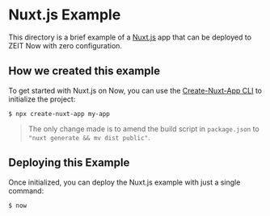 # Nuxt.js Example

This directory is a brief example of a [Nuxt.js](https://nuxtjs.org) app that can be deployed to ZEIT Now with zero configuration.

## How we created this example

To get started with Nuxt.js on Now, you can use the [Create-Nuxt-App CLI](https://www.npmjs.com/package/create-nuxt-app) to initialize the project:

```shell
$ npx create-nuxt-app my-app
```

> The only change made is to amend the build script in `package.json` to `"nuxt generate && mv dist public"`.

## Deploying this Example

Once initialized, you can deploy the Nuxt.js example with just a single command:

```shell
$ now
```
